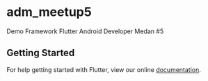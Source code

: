 # adm_meetup5

Demo Framework Flutter Android Developer Medan #5

## Getting Started

For help getting started with Flutter, view our online
[documentation](http://flutter.io/).
